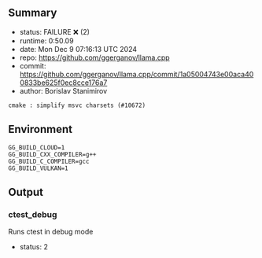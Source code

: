 ## Summary

- status:  FAILURE ❌ (2)
- runtime: 0:50.09
- date:    Mon Dec  9 07:16:13 UTC 2024
- repo:    https://github.com/ggerganov/llama.cpp
- commit:  https://github.com/ggerganov/llama.cpp/commit/1a05004743e00aca400833be625f0ec8cce176a7
- author:  Borislav Stanimirov
```
cmake : simplify msvc charsets (#10672)
```

## Environment

```
GG_BUILD_CLOUD=1
GG_BUILD_CXX_COMPILER=g++
GG_BUILD_C_COMPILER=gcc
GG_BUILD_VULKAN=1
```

## Output

### ctest_debug

Runs ctest in debug mode
- status: 2
```

```

